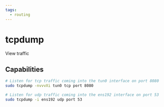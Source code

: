 ```yaml
---
tags:
  - routing
---
```

# tcpdump

View traffic

## Capabilities

```bash
# Listen for tcp traffic coming into the tun0 interface on port 8080
sudo tcpdump -nvvvXi tun0 tcp port 8080

# Listen for udp traffic coming into the ens192 interface on port 53
sudo tcpdump -i ens192 udp port 53
```
